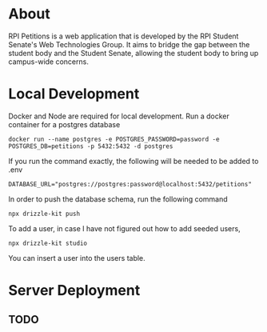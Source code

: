 # About

RPI Petitions is a web application that is developed by the RPI Student Senate's Web Technologies Group. It aims to bridge the gap between the student body and the Student Senate, allowing the student body to bring up campus-wide concerns.

# Local Development
Docker and Node are required for local development.
Run a docker container for a postgres database

```shell
docker run --name postgres -e POSTGRES_PASSWORD=password -e POSTGRES_DB=petitions -p 5432:5432 -d postgres
```

If you run the command exactly, the following will be needed to be added to .env

```
DATABASE_URL="postgres://postgres:password@localhost:5432/petitions"
```

In order to push the database schema, run the following command

```
npx drizzle-kit push
```

To add a user, in case I have not figured out how to add seeded users, 

```
npx drizzle-kit studio
```

You can insert a user into the users table.

# Server Deployment

## TODO